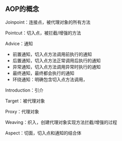 ## AOP的概念

Joinpoint：连接点，被代理对象的所有方法

Pointcut：切入点，被拦截/增强的方法

Advice：通知

- 前置通知，切入点方法调用前执行的通知
- 后置通知，切入点方法正常调用后执行的通知
- 异常通知，切入点方法调用异常时执行的通知
- 最终通知，最终都会执行的通知
- 环绕通知：明确包含切入点方法调用，

Introduction：引介

Target：被代理对象

Proxy：代理对象

Weaving：织入，创建代理对象实现方法拦截/增强的过程

Aspect：切面，切入点和通知的结合体